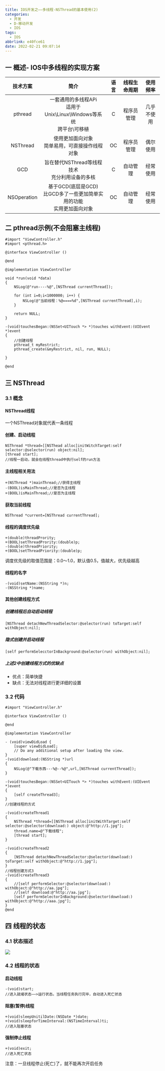 ```yaml
---
title: IOS开发之——多线程-NSThread的基本使用(2)
categories:
  - 开发
  - D-移动开发
  - IOS
tags:
  - IOS
abbrlink: e40fce61
date: 2022-02-21 09:07:14
---
```

## 一 概述- IOS中多线程的实现方案

|  技术方案   |                             简介                             | 语言 | 线程生命周期 |  使用频率  |
| :---------: | :----------------------------------------------------------: | :--: | :----------: | :--------: |
|   pthread   | 一套通用的多线程APi<br>适用于Unix\Linux\Windows等系统<br>跨平台\可移植 |  C   |  程序员管理  | 几乎不使用 |
|  NSThread   |       使用更加面向对象<br>简单易用，可直接操作线程对象       |  OC  |  程序员管理  |  偶尔使用  |
|     GCD     |       旨在替代NSThread等线程技术<br>充分利用设备的多核       |  C   |   自动管理   |  经常使用  |
| NSOperation | 基于GCD(底层是GCD)<br>比GCD多了一些更加简单实用的功能<br>实用更加面向对象 |  OC  |   自动管理   |  经常使用  |

<!--more-->

## 二 pthread示例(不会阻塞主线程)

```
#import "ViewController.h"
#import <pthread.h>

@interface ViewController ()

@end

@implementation ViewController

void *run(void *data)
{
    NSLog(@"run----%@",[NSThread currentThread]);
    
    for (int i=0;i<1000000; i++) {
        NSLog(@"当前线程：%@====%d",[NSThread currentThread],i);
    }
    
    return NULL;
}

-(void)touchesBegan:(NSSet<UITouch *> *)touches withEvent:(UIEvent *)event
{
    //创建线程
    pthread_t myRestrict;
    pthread_create(&myRestrict, nil, run, NULL);
    
}

@end
```

## 三 NSThread

### 3.1 概念

#### NSThread线程

一个NSThread对象就代表一条线程

#### 创建、启动线程

```
NSThread *thread=[[NSThead alloc]initWitchTarget:self selector:@selector(run) object:nil];
[thread start];
//线程一启动，就会在线程thread中执行self的run方法
```

#### 主线程相关用法

```
+(NSThread *)mainThread;//获得主线程
-(BOOL)isMainThread;//是否为主线程
+(BOOL)isMainThread;//是否为主线程
```

#### 获取当前线程

```
NSThread *current=[NSThread currentThread];
```

#### 线程的调度优先级

```
+(double)threadPrority;
+(BOOL)setThreadPrority:(double)p;
-(double)threadPriority;
+(BOOL)setThreadPriority:(double)p;
```

调度优先级的取值范围是：0.0～1.0，默认值0.5，值越大，优先级越高

#### 线程的名字

```
-(void)setName:(NSString *)n;
-(NSString *)name;
```

#### 其他创建线程方式

##### 创建线程后自动启动线程

```
[NSThread detachNewThreadSelector:@selector(run) toTarget:self withObject:nil];
```

##### 隐式创建并启动线程

```
[self performSelecctorInBackground:@selector(run) withObject:nil];
```

##### 上述2中创建线程方式的优缺点

* 优点：简单快捷
* 缺点：无法对线程进行更详细的设置

### 3.2 代码

```
#import "ViewController.h"

@interface ViewController ()

@end

@implementation ViewController

- (void)viewDidLoad {
    [super viewDidLoad];
    // Do any additional setup after loading the view.
}
-(void)download:(NSString *)url
{
    NSLog(@"下载东西---%@--%@",url,[NSThread currentThread]);
}

-(void)touchesBegan:(NSSet<UITouch *> *)touches withEvent:(UIEvent *)event
{
    [self createThread3];
}
//创建线程的方式

-(void)createThread1
{
    NSThread *thread=[[NSThread alloc]initWithTarget:self selector:@selector(download:) object:@"http://1.jpg"];
    thread.name=@"下载线程";
    [thread start];
}

-(void)createThread2
{
    [NSThread detachNewThreadSelector:@selector(download:) toTarget:self withObject:@"http://1.jpg"];
}
//线程创建方式3
-(void)createThread3
{
    //[self performSelector:@selector(download:) withObject:@"http://aa.jpg"];
    //[self download:@"http://aa.jpg"];
    [self performSelectorInBackground:@selector(download:) withObject:@"http://aaa.jpg"];
}
@end
```

## 四 线程的状态

### 4.1 状态描述

![][1]

### 4.2 线程的状态

#### 启动线程

```
-(void)start;
//进入就绪状态——>运行状态。当线程任务执行完毕，自动进入死亡状态
```

#### 阻塞(暂停)线程

```
+(void)sleepUnitilDate:(NSDate *)date;
+(void)sleepforTimeInterval:(NSTimeInterval)ti;
//进入阻塞状态
```

#### 强制停止线程

```
+(void)exit;
//进入死亡状态
```

注意：一旦线程停止(死亡)了，就不能再次开启任务


[1]:https://fastly.jsdelivr.net/gh/PGzxc/CDN@master/blog-ios/ios-thread-state-view.png
